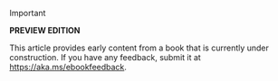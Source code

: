 > [!IMPORTANT]
> **PREVIEW EDITION**
>
> This article provides early content from a book that is currently under construction. If you have any feedback, submit it at <https://aka.ms/ebookfeedback>.
